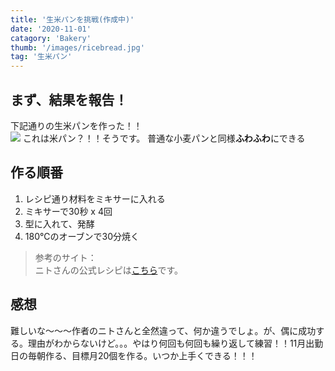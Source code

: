 ```yaml
---
title: '生米パンを挑戦(作成中)'
date: '2020-11-01'
catagory: 'Bakery'
thumb: '/images/ricebread.jpg'
tag: '生米パン'
---
```


## まず、結果を報告！
下記通りの生米パンを作った！！  
![](https://i.imgur.com/EmNdkPw.jpg)
これは米パン？！！そうです。
普通な小麦パンと同様**ふわふわ**にできる

## 作る順番
1. レシピ通り材料をミキサーに入れる
2. ミキサーで30秒 x 4回
3. 型に入れて、発酵
4. 180℃のオーブンで30分焼く

> 参考のサイト：<br>ニトさんの公式レシピは[こちら](https://cookpad.com/recipe/6065741)です。

## 感想
難しいな〜〜〜作者のニトさんと全然違って、何か違うでしょ。が、偶に成功する。理由がわからないけど。。。やはり何回も何回も繰り返して練習！！11月出勤日の毎朝作る、目標月20個を作る。いつか上手くできる！！！